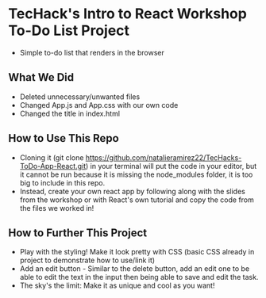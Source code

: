 # TecHack's Intro to React Workshop To-Do List Project
- Simple to-do list that renders in the browser

## What We Did
- Deleted unnecessary/unwanted files
- Changed App.js and App.css with our own code
- Changed the title in index.html

## How to Use This Repo
- Cloning it (git clone https://github.com/natalieramirez22/TecHacks-ToDo-App-React.git) in your terminal will put the code in your editor, but it cannot be run because it is missing the node_modules folder, it is too big to include in this repo.
- Instead, create your own react app by following along with the slides from the workshop or with React's own tutorial and copy the code from the files we worked in! 

## How to Further This Project
- Play with the styling! Make it look pretty with CSS (basic CSS already in project to demonstrate how to use/link it)
- Add an edit button - Similar to the delete button, add an edit one to be able to edit the text in the input then being able to save and edit the task.
- The sky's the limit: Make it as unique and cool as you want!
